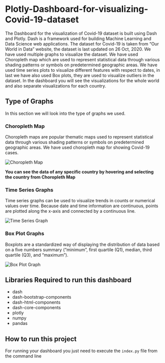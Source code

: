 # Plotly-Dashboard-for-visualizing-Covid-19-dataset

The Dashboard for the visualization of Covid-19 dataset is built using Dash and Plotly. Dash
is a framework used for building Machine Learning and Data Science web applications. The
dataset for Covid-19 is taken from “Our World in Data” website, the dataset is last updated on 26
Oct, 2020. We have used multiple graphs to visualize the dataset. We have used Choropleth map
which are used to represent statistical data through various shading patterns or symbols on
predetermined geographic areas. We have used time series plots to visualize different features with
respect to dates, in last we have also used Box plots, they are used to visualize outliers in the
dataset. In the dashboard you will see the visualizations for the whole world and also separate
visualizations for each country.

## Type of Graphs
In this section we will look into the type of graphs we used.

### Choropleth Map
Choropleth maps are popular thematic maps used to represent statistical data through
various shading patterns or symbols on predetermined geographic areas. We have used
choropleth map for showing Covid-19 cases.

![Choropleth Map](https://github.com/abdul789150/Plotly-Dashboard-for-visualizing-Covid-19-dataset-/blob/main/images/choropleth_map.png)

**You can see the data of any specific country by hovering and selecting the country from Choropleth Map**

### Time Series Graphs
Time series graphs can be used to visualize trends in counts or numerical values over time.
Because date and time information are continuous, points are plotted along the x-axis and
connected by a continuous line.

![Time Series Graph](https://github.com/abdul789150/Plotly-Dashboard-for-visualizing-Covid-19-dataset-/blob/main/images/time_series.png)

### Box Plot Graphs
Boxplots are a standardized way of displaying the distribution of data based on a five
numbers summary (“minimum”, first quartile (Q1), median, third quartile (Q3), and
“maximum”).

![Box Plot Graph](https://github.com/abdul789150/Plotly-Dashboard-for-visualizing-Covid-19-dataset-/blob/main/images/box_plot.png)


## Libraries Required to run this dashboard
- dash
- dash-bootstrap-components
- dash-html-components
- dash-core-components
- plotly
- numpy
- pandas

## How to run this project
For running your dashboard you just need to execute the ```index.py``` file from the command line
